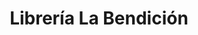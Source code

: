 ---
title: "Librería La Bendición"
url: /san-pedro-la-laguna/libreria-la-bendicion/
shop: material de oficina
---